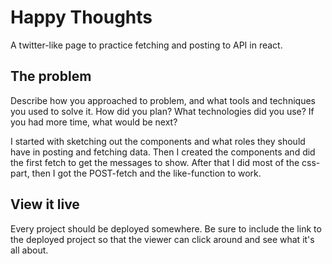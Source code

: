 # Happy Thoughts

A twitter-like page to practice fetching and posting to API in react.

## The problem

Describe how you approached to problem, and what tools and techniques you used to solve it. How did you plan? What technologies did you use? If you had more time, what would be next?

I started with sketching out the components and what roles they should have in posting and fetching data. Then I created the components and did the first fetch to get the messages to show.
After that I did most of the css-part, then I got the POST-fetch and the like-function to work.

## View it live

Every project should be deployed somewhere. Be sure to include the link to the deployed project so that the viewer can click around and see what it's all about.
